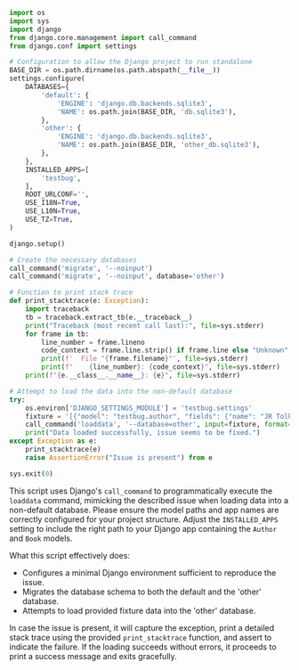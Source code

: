 ```python
import os
import sys
import django
from django.core.management import call_command
from django.conf import settings

# Configuration to allow the Django project to run standalone
BASE_DIR = os.path.dirname(os.path.abspath(__file__))
settings.configure(
    DATABASES={
        'default': {
            'ENGINE': 'django.db.backends.sqlite3',
            'NAME': os.path.join(BASE_DIR, 'db.sqlite3'),
        },
        'other': {
            'ENGINE': 'django.db.backends.sqlite3',
            'NAME': os.path.join(BASE_DIR, 'other_db.sqlite3'),
        },
    },
    INSTALLED_APPS=[
        'testbug',
    ],
    ROOT_URLCONF='',
    USE_I18N=True,
    USE_L10N=True,
    USE_TZ=True,
)

django.setup()

# Create the necessary databases
call_command('migrate', '--noinput')
call_command('migrate', '--noinput', database='other')

# Function to print stack trace
def print_stacktrace(e: Exception):
    import traceback
    tb = traceback.extract_tb(e.__traceback__)
    print("Traceback (most recent call last):", file=sys.stderr)
    for frame in tb:
        line_number = frame.lineno
        code_context = frame.line.strip() if frame.line else "Unknown"
        print(f'  File "{frame.filename}"', file=sys.stderr)
        print(f"    {line_number}: {code_context}", file=sys.stderr)
    print(f"{e.__class__.__name__}: {e}", file=sys.stderr)

# Attempt to load the data into the non-default database
try:
    os.environ['DJANGO_SETTINGS_MODULE'] = 'testbug.settings'
    fixture = '[{"model": "testbug.author", "fields": {"name": "JR Tolkien"}}, {"model": "testbug.book", "fields": {"title": "The Ring", "author": ["JR Tolkien"]}}]'
    call_command('loaddata', '--database=other', input=fixture, format='json', stdout=open(os.devnull, 'w'))
    print("Data loaded successfully, issue seems to be fixed.")
except Exception as e:
    print_stacktrace(e)
    raise AssertionError("Issue is present") from e

sys.exit(0)
```

This script uses Django's `call_command` to programmatically execute the `loaddata` command, mimicking the described issue when loading data into a non-default database. Please ensure the model paths and app names are correctly configured for your project structure. Adjust the `INSTALLED_APPS` setting to include the right path to your Django app containing the `Author` and `Book` models.

What this script effectively does:
- Configures a minimal Django environment sufficient to reproduce the issue.
- Migrates the database schema to both the default and the 'other' database.
- Attempts to load provided fixture data into the 'other' database. 

In case the issue is present, it will capture the exception, print a detailed stack trace using the provided `print_stacktrace` function, and assert to indicate the failure. If the loading succeeds without errors, it proceeds to print a success message and exits gracefully.